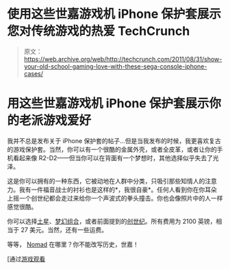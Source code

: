 # 使用这些世嘉游戏机 iPhone 保护套展示您对传统游戏的热爱 TechCrunch

> 原文：<https://web.archive.org/web/http://techcrunch.com/2011/08/31/show-your-old-school-gaming-love-with-these-sega-console-iphone-cases/>

# 用这些世嘉游戏机 iPhone 保护套展示你的老派游戏爱好

我并不总是发布关于 iPhone 保护套的帖子…但是当我发布的时候，我更喜欢复古的游戏保护套。当然，你可以有一个很酷的金属外壳，或者全皮革，或者让你的手机看起来像 R2-D2——但当你可以在背面有一个梦想时，其他选择似乎失去了光泽。

这是你可以拥有的一种东西，它被动地在人群中分类，只吸引那些知情人的注意力。我有一件福音战士的衬衫也是这样的*，我很自豪*。任何人看到你在你耳朵上摇一个创世纪都会走过来给你一个声波式的拳头撞击。你也会像照片中的人一样感觉很酷。

你可以选择[土星](https://web.archive.org/web/20230204133345/http://www.strapya-world.com/products/45993.html)、[梦幻组合](https://web.archive.org/web/20230204133345/http://www.strapya-world.com/products/45994.html)，或者前面提到的[创世纪](https://web.archive.org/web/20230204133345/http://www.strapya-world.com/products/45995.html)。所有费用为 2100 英镑，相当于 27 美元。当然，还有一些运费。

等等， [Nomad](https://web.archive.org/web/20230204133345/http://en.wikipedia.org/wiki/Sega_Nomad) 在哪里？你不能改写历史，世嘉！

[通过[游戏观看](https://web.archive.org/web/20230204133345/http://www.gamesetwatch.com/2011/08/genesis_saturn_dreamcast_and_p.php)